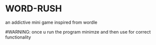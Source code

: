 # WORD-RUSH
an addictive mini game inspired from wordle

#WARNING:
once u run the program minimze and then use for correct functionality
